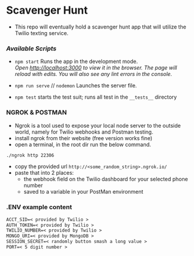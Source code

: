 # Scavenger Hunt

- This repo will eventually hold a scavenger hunt app that will utilize the Twilio texting service.

### _Available Scripts_

- `npm start` Runs the app in the development mode.<br />
  _Open [http://localhost:3000](http://localhost:3000) to view it in the browser.
  The page will reload with edits. You will also see any lint errors in the console._

- `npm run serve` // `nodemon` Launches the server file.
- `npm test` starts the test suit; runs all test in the `__tests__` directory

### NGROK & POSTMAN

- Ngrok is a tool used to expose your local node server to the outside world, namely for Twilio webhooks and Postman testing.
- install ngrok from their website (free version works fine)
- open a terminal, in the root dir run the below command.

```bash
./ngrok http 22306
```

- copy the provided url `http://<some_random_string>.ngrok.io/`
- paste that into 2 places:
  - the webhook field on the Twilio dashboard for your selected phone number
  - saved to a variable in your PostMan environment

### .ENV example content

```txt
ACCT_SID=< provided by Twilio >
AUTH_TOKEN=< provided by Twilio >
TWILIO_NUMBER=< provided by Twilio >
MONGO_URI=< provided by MongoDB >
SESSION_SECRET=< randomly button smash a long value >
PORT=< 5 digit number >
```
